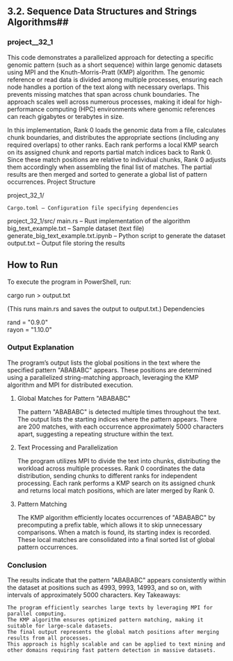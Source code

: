 ## 3.2. Sequence Data Structures and Strings Algorithms##
### project__32_1

This code demonstrates a parallelized approach for detecting a specific genomic pattern (such as a short sequence) within large genomic datasets using MPI and the Knuth-Morris-Pratt (KMP) algorithm. The genomic reference or read data is divided among multiple processes, ensuring each node handles a portion of the text along with necessary overlaps. This prevents missing matches that span across chunk boundaries. The approach scales well across numerous processes, making it ideal for high-performance computing (HPC) environments where genomic references can reach gigabytes or terabytes in size.

In this implementation, Rank 0 loads the genomic data from a file, calculates chunk boundaries, and distributes the appropriate sections (including any required overlaps) to other ranks. Each rank performs a local KMP search on its assigned chunk and reports partial match indices back to Rank 0. Since these match positions are relative to individual chunks, Rank 0 adjusts them accordingly when assembling the final list of matches. The partial results are then merged and sorted to generate a global list of pattern occurrences.
Project Structure

project_32_1/

    Cargo.toml – Configuration file specifying dependencies
   project_32_1/src/
        main.rs – Rust implementation of the algorithm
        big_text_example.txt – Sample dataset (text file)
        generate_big_text_example.txt.ipynb – Python script to generate the dataset
        output.txt – Output file storing the results

## How to Run

To execute the program in PowerShell, run:

cargo run > output.txt

(This runs main.rs and saves the output to output.txt.)
Dependencies

rand = "0.9.0"  
rayon = "1.10.0"

### Output Explanation

The program’s output lists the global positions in the text where the specified pattern "ABABABC" appears. These positions are determined using a parallelized string-matching approach, leveraging the KMP algorithm and MPI for distributed execution.
1. Global Matches for Pattern "ABABABC"

    The pattern "ABABABC" is detected multiple times throughout the text.
    The output lists the starting indices where the pattern appears.
    There are 200 matches, with each occurrence approximately 5000 characters apart, suggesting a repeating structure within the text.

2. Text Processing and Parallelization

    The program utilizes MPI to divide the text into chunks, distributing the workload across multiple processes.
    Rank 0 coordinates the data distribution, sending chunks to different ranks for independent processing.
    Each rank performs a KMP search on its assigned chunk and returns local match positions, which are later merged by Rank 0.

3. Pattern Matching

    The KMP algorithm efficiently locates occurrences of "ABABABC" by precomputing a prefix table, which allows it to skip unnecessary comparisons.
    When a match is found, its starting index is recorded.
    These local matches are consolidated into a final sorted list of global pattern occurrences.

### Conclusion

The results indicate that the pattern "ABABABC" appears consistently within the dataset at positions such as 4993, 9993, 14993, and so on, with intervals of approximately 5000 characters.
Key Takeaways:

    The program efficiently searches large texts by leveraging MPI for parallel computing.
    The KMP algorithm ensures optimized pattern matching, making it suitable for large-scale datasets.
    The final output represents the global match positions after merging results from all processes.
    This approach is highly scalable and can be applied to text mining and other domains requiring fast pattern detection in massive datasets.
